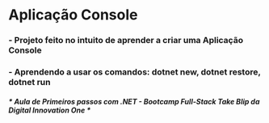 # Aplicação Console 

### - Projeto feito no intuito de aprender a criar uma Aplicação Console 
### - Aprendendo a usar os comandos: dotnet new, dotnet restore, dotnet run

##### * Aula de Primeiros passos com .NET - Bootcamp Full-Stack Take Blip da Digital Innovation One *